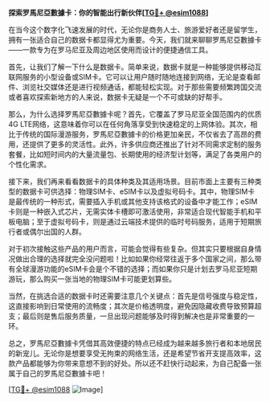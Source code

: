**探索罗馬尼亞數據卡：你的智能出行新伙伴[[TG💪+ @esim1088](https://t.me/s/esim1088)]**

在当今这个数字化飞速发展的时代，无论你是商务人士、旅游爱好者还是留学生，拥有一张适合自己的数据卡都显得尤为重要。今天，我们就来聊聊罗馬尼亞數據卡——一款专为在罗马尼亚及周边地区使用而设计的便捷通信工具。

首先，让我们了解一下什么是数据卡。简单来说，数据卡就是一种能够提供移动互联网服务的小型设备或SIM卡。它可以让用户随时随地连接到网络，无论是查看邮件、浏览社交媒体还是进行视频通话，都能轻松实现。对于那些需要频繁跨国交流或者喜欢探索新地方的人来说，数据卡无疑是一个不可或缺的好帮手。

那么，为什么选择罗馬尼亞數據卡呢？首先，它覆盖了罗马尼亚全国范围内的优质4G LTE网络，这意味着你可以在任何角落享受到快速稳定的上网体验。其次，相比于传统的国际漫游服务，罗馬尼亞數據卡的价格更加亲民，不仅省去了高昂的费用，还提供了更多的灵活性。此外，许多供应商还推出了针对不同需求定制的服务套餐，比如短时间内的大量流量包、长期使用的经济型计划等，满足了各类用户的个性化需求。

接下来，我们再来看看数据卡的具体种类及其适用场景。目前市面上主要有三种类型的数据卡可供选择：物理SIM卡、eSIM卡以及虚拟号码卡。其中，物理SIM卡是最传统的一种形式，需要插入手机或其他支持该格式的设备中才能工作；eSIM卡则是一种嵌入式芯片，无需实体卡槽即可激活使用，非常适合现代智能手机和平板电脑；至于虚拟号码卡，则是通过云端技术提供的临时号码服务，适用于短期旅行者或偶尔出国的人群。

对于初次接触这些产品的用户而言，可能会觉得有些复杂。但其实只要根据自身情况做出合理的选择就完全没问题啦！比如如果你经常往返于多个国家之间，那么带有全球漫游功能的eSIM卡会是个不错的选择；而如果你只是计划去罗马尼亚短期游玩，那么购买一张当地的物理SIM卡可能更划算些。

当然，在挑选合适的数据卡时还需要注意几个关键点：首先是信号强度与稳定性，这直接影响到日常使用的流畅度；其次是价格透明度，避免因隐藏收费导致预算超支；最后则是售后服务质量，一旦出现问题能够及时得到解决也是非常重要的一环。

总之，罗馬尼亞數據卡凭借其高效便捷的特点已经成为越来越多旅行者和本地居民的新宠儿。无论你是想要享受无拘束的网络生活，还是希望节省开支提高效率，这款产品都能够为你带来意想不到的好处。所以还不赶快行动起来，为自己配备一张属于自己的罗馬尼亞數據卡吧！

[[TG💪+ @esim1088](https://t.me/s/esim1088) ![Image](https://i.postimg.cc/4NQfJmqS/Snipaste-2025-05-13-00-14-12.png)]
